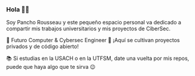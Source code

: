 ### Hola 👋👋

Soy Pancho Rousseau y este pequeño espacio personal va dedicado a compartir mis trabajos universitarios y mis proyectos de CiberSec.

🔭 Futuro Computer & Cybersec Engineer
🌱 ¡Aquí se cultivan proyectos privados y de código abierto!

📚 Si estudias en la USACH o en la UTFSM, date una vuelta por mis repos, puede que haya algo que te sirva 😉
